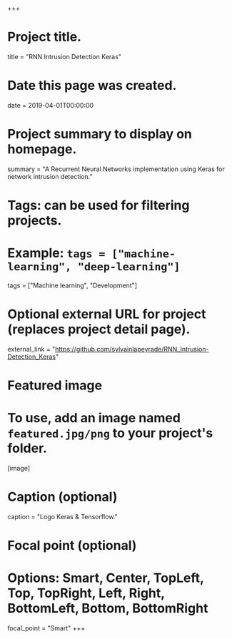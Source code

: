 +++
# Project title.
title = "RNN Intrusion Detection Keras"

# Date this page was created.
date = 2019-04-01T00:00:00

# Project summary to display on homepage.
summary = "A Recurrent Neural Networks implementation using Keras for network intrusion detection."

# Tags: can be used for filtering projects.
# Example: `tags = ["machine-learning", "deep-learning"]`
tags = ["Machine learning", "Development"]

# Optional external URL for project (replaces project detail page).
external_link = "https://github.com/sylvainlapeyrade/RNN_Intrusion-Detection_Keras"

# Featured image
# To use, add an image named `featured.jpg/png` to your project's folder. 
[image]
  # Caption (optional)
  caption = "Logo Keras & Tensorflow."

  # Focal point (optional)
  # Options: Smart, Center, TopLeft, Top, TopRight, Left, Right, BottomLeft, Bottom, BottomRight
  focal_point = "Smart"
+++
